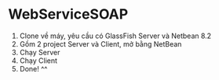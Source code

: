 # WebServiceSOAP
1. Clone về máy, yêu cầu có GlassFish Server và Netbean 8.2
2. Gồm 2 project Server và Client, mở bằng NetBean
3. Chạy Server
4. Chạy Client
5. Done! ^^
